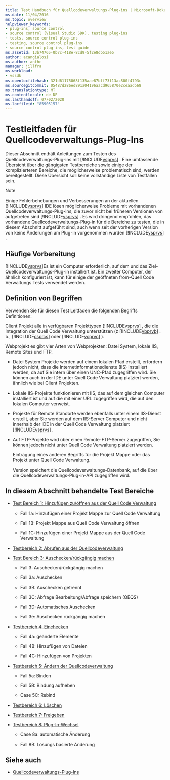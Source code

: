 ```yaml
---
title: Test Handbuch für Quellcodeverwaltungs-Plug-ins | Microsoft-Dokumentation
ms.date: 11/04/2016
ms.topic: overview
helpviewer_keywords:
- plug-ins, source control
- source control [Visual Studio SDK], testing plug-ins
- tests, source control plug-ins
- testing, source control plug-ins
- source control plug-ins, test guide
ms.assetid: 13b74765-0b7c-418e-8cd9-5f2e8db51ae5
author: acangialosi
ms.author: anthc
manager: jillfra
ms.workload:
- vssdk
ms.openlocfilehash: 321d61175068f135aae87bff73f13ac800f4793c
ms.sourcegitcommit: 05487d286ed891a04196aacd965870e2ceaadb68
ms.translationtype: MT
ms.contentlocale: de-DE
ms.lasthandoff: 07/02/2020
ms.locfileid: "85905157"
---
```

# <a name="test-guide-for-source-control-plug-ins"></a>Testleitfaden für Quellcodeverwaltungs-Plug-Ins
Dieser Abschnitt enthält Anleitungen zum Testen des Quellcodeverwaltungs-Plug-ins mit [!INCLUDE[vsprvs](../../code-quality/includes/vsprvs_md.md)] . Eine umfassende Übersicht über die gängigsten Testbereiche sowie einige der komplizierteren Bereiche, die möglicherweise problematisch sind, werden bereitgestellt. Diese Übersicht soll keine vollständige Liste von Testfällen sein.

> [!NOTE]
> Einige Fehlerbehebungen und Verbesserungen an der aktuellen [!INCLUDE[vsprvs](../../code-quality/includes/vsprvs_md.md)] IDE lösen möglicherweise Probleme mit vorhandenen Quellcodeverwaltungs-Plug-ins, die zuvor nicht bei früheren Versionen von aufgetreten sind [!INCLUDE[vsprvs](../../code-quality/includes/vsprvs_md.md)] . Es wird dringend empfohlen, das vorhandene Quellcodeverwaltungs-Plug-in für die Bereiche zu testen, die in diesem Abschnitt aufgeführt sind, auch wenn seit der vorherigen Version von keine Änderungen am Plug-in vorgenommen wurden [!INCLUDE[vsprvs](../../code-quality/includes/vsprvs_md.md)] .

## <a name="common-preparation"></a>Häufige Vorbereitung
 [!INCLUDE[vsprvs](../../code-quality/includes/vsprvs_md.md)]Es ist ein Computer erforderlich, auf dem und das Ziel-Quellcodeverwaltungs-Plug-in installiert ist. Ein zweiter Computer, der ähnlich konfiguriert ist, kann für einige der geöffneten from-Quell Code Verwaltungs Tests verwendet werden.

## <a name="definition-of-terms"></a>Definition von Begriffen
 Verwenden Sie für diesen Test Leitfaden die folgenden Begriffs Definitionen:

 Client Projekt alle in verfügbaren Projekttypen [!INCLUDE[vsprvs](../../code-quality/includes/vsprvs_md.md)] , die die Integration der Quell Code Verwaltung unterstützen (z [!INCLUDE[vbprvb](../../code-quality/includes/vbprvb_md.md)] . b., [!INCLUDE[csprcs](../../data-tools/includes/csprcs_md.md)] oder [!INCLUDE[vcprvc](../../code-quality/includes/vcprvc_md.md)] ).

 Webprojekt es gibt vier Arten von Webprojekten: Datei System, lokale IIS, Remote Sites und FTP.

- Datei System Projekte werden auf einem lokalen Pfad erstellt, erfordern jedoch nicht, dass die Internetinformationsdienste (IIS) installiert werden, da auf Sie intern über einen UNC-Pfad zugegriffen wird. Sie können auch in der IDE unter Quell Code Verwaltung platziert werden, ähnlich wie bei Client Projekten.

- Lokale IIS-Projekte funktionieren mit IIS, das auf dem gleichen Computer installiert ist und auf die mit einer URL zugegriffen wird, die auf den lokalen Computer verweist.

- Projekte für Remote Standorte werden ebenfalls unter einem IIS-Dienst erstellt, aber Sie werden auf dem IIS-Server Computer und nicht innerhalb der IDE in der Quell Code Verwaltung platziert [!INCLUDE[vsprvs](../../code-quality/includes/vsprvs_md.md)] .

- Auf FTP-Projekte wird über einen Remote-FTP-Server zugegriffen, Sie können jedoch nicht unter Quell Code Verwaltung platziert werden.

  Eintragung eines anderen Begriffs für die Projekt Mappe oder das Projekt unter Quell Code Verwaltung.

  Version speichert die Quellcodeverwaltungs-Datenbank, auf die über die Quellcodeverwaltungs-Plug-in-API zugegriffen wird.

## <a name="test-areas-covered-in-this-section"></a>In diesem Abschnitt behandelte Test Bereiche

- [Test Bereich 1: Hinzufügen zu/öffnen aus der Quell Code Verwaltung](../../extensibility/internals/test-area-1-add-to-open-from-source-control.md)

  - Fall 1a: Hinzufügen einer Projekt Mappe zur Quell Code Verwaltung

  - Fall 1B: Projekt Mappe aus Quell Code Verwaltung öffnen

  - Fall 1C: Hinzufügen einer Projekt Mappe aus der Quell Code Verwaltung

- [Testbereich 2: Abrufen aus der Quellcodeverwaltung](../../extensibility/internals/test-area-2-get-from-source-control.md)

- [Test Bereich 3: Auschecken/rückgängig machen](../../extensibility/internals/test-area-3-check-out-undo-checkout.md)

  - Fall 3: Auschecken/rückgängig machen

  - Fall 3a: Auschecken

  - Fall 3B: Auschecken getrennt

  - Fall 3C: Abfrage Bearbeitung/Abfrage speichern (QEQS)

  - Fall 3D: Automatisches Auschecken

  - Fall 3e: Auschecken rückgängig machen

- [Testbereich 4: Einchecken](../../extensibility/internals/test-area-4-check-in.md)

  - Fall 4a: geänderte Elemente

  - Fall 4B: Hinzufügen von Dateien

  - Fall 4C: Hinzufügen von Projekten

- [Testbereich 5: Ändern der Quellcodeverwaltung](../../extensibility/internals/test-area-5-change-source-control.md)

  - Fall 5a: Binden

  - Fall 5B: Bindung aufheben

  - Case 5C: Rebind

- [Testbereich 6: Löschen](../../extensibility/internals/test-area-6-delete.md)

- [Testbereich 7: Freigeben](../../extensibility/internals/test-area-7-share.md)

- [Testbereich 8: Plug-In-Wechsel](../../extensibility/internals/test-area-8-plug-in-switching.md)

  - Case 8a: automatische Änderung

  - Fall 8B: Lösungs basierte Änderung

## <a name="see-also"></a>Siehe auch
- [Quellcodeverwaltungs-Plug-Ins](../../extensibility/source-control-plug-ins.md)
